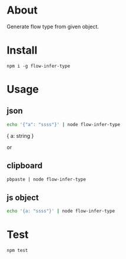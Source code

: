 # About

Generate flow type from given object.

# Install
```
npm i -g flow-infer-type
```

# Usage
## json 
```bash
echo '{"a": "ssss"}' | node flow-infer-type
```
{
  a: string
}

or 

## clipboard
```bash
pbpaste | node flow-infer-type
```


## js object
```bash
echo '{a: "ssss"}' | node flow-infer-type
```


# Test
```bash
npm test
```

